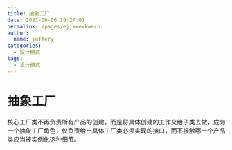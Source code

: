 ```yaml
---
title: 抽象工厂
date: 2021-06-06 19:27:01
permalink: /pages/ejjkwewkwecb
author: 
  name: jeffery
categories: 
  - 设计模式
tags: 
  - 设计模式
---
```


# 抽象工厂

核心工厂类不再负责所有产品的创建，而是将具体创建的工作交给子类去做，成为一个抽象工厂角色，仅负责给出具体工厂类必须实现的接口，而不接触哪一个产品类应当被实例化这种细节。